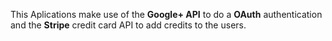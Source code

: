This Aplications make use of the **Google+ API** to do a **OAuth** authentication and the **Stripe** credit card API to add credits to the users.
